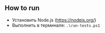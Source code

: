 ## How to run
- Установить Node.js (https://nodejs.org/)
- Выполнить в терминале:
`.\run-tests.ps1`

